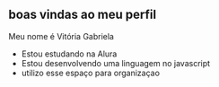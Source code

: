 ## boas vindas ao meu perfil 

Meu nome é Vitória Gabriela

- Estou estudando na Alura
- Estou desenvolvendo uma linguagem no javascript
- utilizo esse espaço para organizaçao
